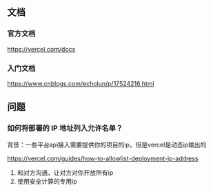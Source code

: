 ## 文档

### 官方文档

<https://vercel.com/docs>

### 入门文档

<https://www.cnblogs.com/echolun/p/17524216.html>


## 问题

### 如何将部署的 IP 地址列入允许名单？

背景：一些平台api接入需要提供你的项目的ip，但是vercel是动态ip输出的

<https://vercel.com/guides/how-to-allowlist-deployment-ip-address>

1. 和对方沟通，让对方对你开放所有ip
2. 使用安全计算的专用ip